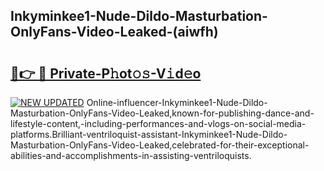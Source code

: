 ## Inkyminkee1-Nude-Dildo-Masturbation-OnlyFans-Video-Leaked-(aiwfh)


# <h2><a href="https://mediaupload.pro?-19M">🔗👉 🔴 Private-P𝚑ot𝚘𝚜-V𝚒d𝚎o</a></h2>

[![NEW UPDATED](https://i.imgur.com/0qMVB7G.gif)](https://mediaupload.pro?-19M)
Online-influencer-Inkyminkee1-Nude-Dildo-Masturbation-OnlyFans-Video-Leaked,known-for-publishing-dance-and-lifestyle-content,-including-performances-and-vlogs-on-social-media-platforms.Brilliant-ventriloquist-assistant-Inkyminkee1-Nude-Dildo-Masturbation-OnlyFans-Video-Leaked,celebrated-for-their-exceptional-abilities-and-accomplishments-in-assisting-ventriloquists.  